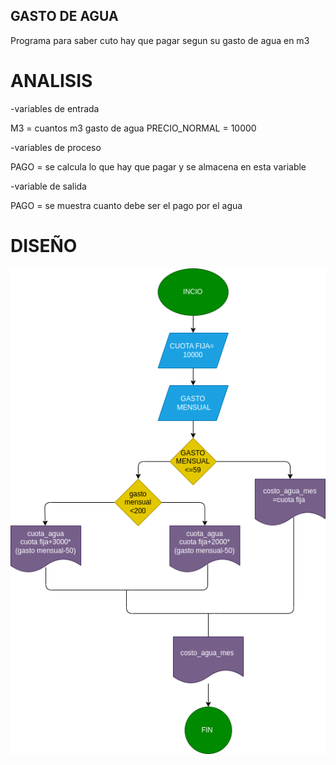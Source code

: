 ## GASTO DE AGUA 
Programa para saber cuto hay que pagar segun su gasto de agua en m3 
# ANALISIS

-variables de entrada 

M3 = cuantos m3 gasto de agua 
PRECIO_NORMAL = 10000

-variables de proceso 

PAGO = se calcula lo que hay que pagar y se almacena en esta variable 

-variable de salida 

PAGO = se muestra cuanto debe ser el pago por el agua 

# DISEÑO 
![Diagrama de flujo](diagrama.png "diagrama de flujo")
